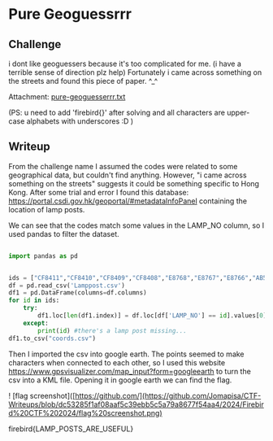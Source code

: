 # Pure Geoguessrrr

## Challenge

i dont like geoguessers because it's too complicated for me. (i have a terrible sense of direction plz help) Fortunately i came across something on the streets and found this piece of paper. ^_^

Attachment: [pure-geoguesserrr.txt](https://github.com/Jomapisa/CTF-Writeups/blob/dc53285f1af08aaf5c39ebb5c5a79a8677f54aa4/2024/Firebird%20CTF%202024/pure-geoguesserrr.txt)

(PS: u need to add 'firebird{}' after solving and all characters are upper-case alphabets with underscores :D )

## Writeup

From the challenge name I assumed the codes were related to some geographical data, but couldn't find anything. However, "i came across something on the streets" suggests it could be something specific to Hong Kong. After some trial and error I found this database: https://portal.csdi.gov.hk/geoportal/#metadataInfoPanel containing the location of lamp posts.

We can see that the codes match some values in the LAMP_NO column, so I used pandas to filter the dataset.

```python

import pandas as pd


ids = ["CF8411","CF8410","CF8409","CF8408","E8768","E8767","E8766","AB5355","O3933","AA9366","AA1454","E8763","AF1757","AF1759","AF1760","E8777","GF2016","E8775","AA9228","GF4810","AA9231","E8755","AA9375","E8772","E8770","AB4827","AA3907","AB4829","E8752","E8750","E8747","AA2457","AA3863","E8746","AA9383","AA9384","AF1755","AF1756","E8745","GF2480","E8744","AA9385","AA1788","AA9387","AA3656","AB0406","BF1500","K7747","GF2014","AB5684","AA1791","BF3217","BF0589","AA3502","AA3503","AA3504","AA3505","AA3506","AB1433","AB1431","AB1429","AA3508","GF1199","AA3257","AA3657","AA1799","BF0906","E8736","E8737","E8735","E8734","E8733","E8732","AA4511","AB1371","AA3513","AA3514","AA1805","AA1806","BF0902","AA9332","AA9333","AA9335","CF0059","AA9339","AB5529","AA3086","AA3519","AA3518","AA1809","AA3082","E8724","E8723","E8722","AA3083","AA1811","AA1812","AA6475","AA3085","AA8386","AA8387","AA3176","E8720","E8718","E8717","AB0398","AA9613","E8716","K7929","K7930","K7925","K7898","AB2759","AA3131","AF1078","AB2761","K7916","K7819","K7933","K7934","AA4792","AA4791","E8574","E8575","AA3135","AA3134","AA3133","E9265","BF0594","BF0595","BF0596","AB1842","E9261","E9262","AF2018","AA4508","AA3137","AA3139","AA3576","AB5711","AB5710","CF1391","AA9561","AB0660","AB5511","E0836","AA9938","AB5508","AF2287","K7471","E8651","AA9076","AA9078"]
df = pd.read_csv('Lamppost.csv')
df1 = pd.DataFrame(columns=df.columns)
for id in ids:
    try:
        df1.loc[len(df1.index)] = df.loc[df['LAMP_NO'] == id].values[0]
    except:
        print(id) #there's a lamp post missing...
df1.to_csv("coords.csv")
```

Then I imported the csv into google earth. The points seemed to make characters when connected to each other, so I used this website https://www.gpsvisualizer.com/map_input?form=googleearth to turn the csv into a KML file. Opening it in google earth we can find the flag.

! [flag screenshot]([https://github.com/](https://github.com/Jomapisa/CTF-Writeups/blob/dc53285f1af08aaf5c39ebb5c5a79a8677f54aa4/2024/Firebird%20CTF%202024/flag%20screenshot.png)

firebird{LAMP_POSTS_ARE_USEFUL}

